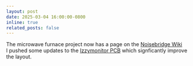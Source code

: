 ```yaml
---
layout: post
date: 2025-03-04 16:00:00-0800
inline: true
related_posts: false
---
```

<div>
The microwave furnace project now has a page on the <a href="https://www.noisebridge.net/wiki/Microwave_furnace">Noisebridge Wiki</a>
</div>
<div>
I pushed some updates to the <a href="https://github.com/eigenlucy/ESPHome-Panel">Izzymonitor PCB</a> which signficantly improve the layout.
</div>

